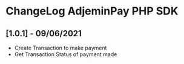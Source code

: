 # ChangeLog AdjeminPay PHP SDK

## [1.0.1] - 09/06/2021

* Create Transaction to make payment
* Get  Transaction Status of payment made